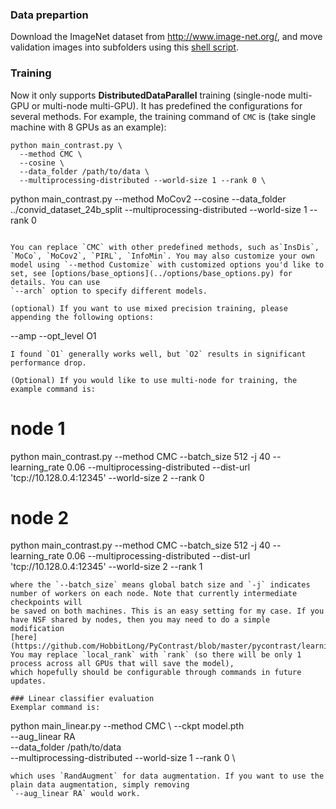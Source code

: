 ### Data prepartion
Download the ImageNet dataset from http://www.image-net.org/, 
and move validation images into subfolders using this 
[shell script](https://raw.githubusercontent.com/soumith/imagenetloader.torch/master/valprep.sh).

### Training
Now it only supports **DistributedDataParallel** training (single-node multi-GPU or 
multi-node multi-GPU). It has predefined the configurations for several methods. 
For example, the training command of `CMC` is (take single machine with 8 GPUs as an example):
```
python main_contrast.py \
  --method CMC \
  --cosine \
  --data_folder /path/to/data \
  --multiprocessing-distributed --world-size 1 --rank 0 \
```
python main_contrast.py   --method MoCov2   --cosine   --data_folder ../convid_dataset_24b_split   --multiprocessing-distributed --world-size 1 --rank 0

```

You can replace `CMC` with other predefined methods, such as`InsDis`, `MoCo`, `MoCov2`, `PIRL`, `InfoMin`. You may also customize your own model using `--method Customize` with customized options you'd like to set, see [options/base_options](../options/base_options.py) for details. You can use 
`--arch` option to specify different models.

(optional) If you want to use mixed precision training, please appending the following options:  
```
--amp --opt_level O1
```
I found `O1` generally works well, but `O2` results in significant performance drop.

(Optional) If you would like to use multi-node for training, the example command is:
```
# node 1
python main_contrast.py --method CMC --batch_size 512 -j 40 --learning_rate 0.06 --multiprocessing-distributed --dist-url 'tcp://10.128.0.4:12345' --world-size 2 --rank 0
# node 2
python main_contrast.py --method CMC --batch_size 512 -j 40 --learning_rate 0.06 --multiprocessing-distributed --dist-url 'tcp://10.128.0.4:12345' --world-size 2 --rank 1
```
where the `--batch_size` means global batch size and `-j` indicates number of workers on each node. Note that currently intermediate checkpoints will
be saved on both machines. This is an easy setting for my case. If you have NSF shared by nodes, then you may need to do a simple modification
[here](https://github.com/HobbitLong/PyContrast/blob/master/pycontrast/learning/contrast_trainer.py#L110). You may replace `local_rank` with `rank` (so there will be only 1 process across all GPUs that will save the model), 
which hopefully should be configurable through commands in future updates.

### Linear classifier evaluation
Exemplar command is:
```
python main_linear.py --method CMC \ 
  --ckpt model.pth \
  --aug_linear RA \
  --data_folder /path/to/data \
  --multiprocessing-distributed --world-size 1 --rank 0 \
```
which uses `RandAugment` for data augmentation. If you want to use the plain data augmentation, simply removing
`--aug_linear RA` would work. 
